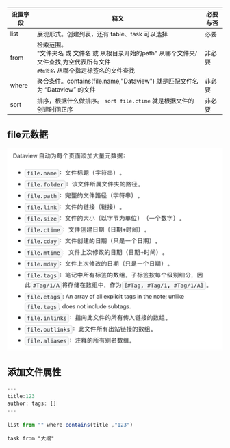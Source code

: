 
| 设置字段  | 释义                                                                               | 必要与否 |
| ----- | -------------------------------------------------------------------------------- | ---- |
| list  | 展现形式。创建列表，还有 table、task 可以选择                                                     | 必要   |
| from  | 检索范围。<br>"文件夹名 或 文件名 或 从根目录开始的path" 从哪个文件夹/文件查找,为空代表所有文件<br>`#标签名` 从哪个指定标签名的文件查找 | 非必要  |
| where | 聚合条件。contains(file.name,"Dataview") 就是匹配文件名为 “Dataview” 的文件                      | 非必要  |
| sort  | 排序，根据什么做排序。 `sort file.ctime` 就是根据文件的创建时间正序                                      | 非必要  |
## file元数据
![](assets/Pasted%20image%2020241212164346.png)

## 添加文件属性
```js
---
title:123
author: tags: []
---

list from "" where contains(title ,"123")
```
```dataview
task from "大纲"
```
